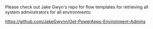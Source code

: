 Please check out Jake Gwyn's repo for flow templates for retrieving all system adminstrators for all environments:

https://github.com/JakeGwynn/Get-PowerApps-Environment-Admins